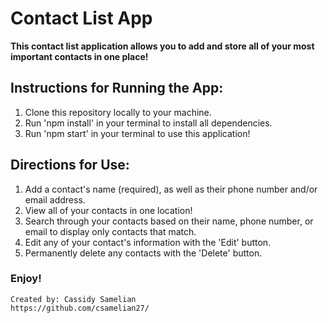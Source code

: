 # Contact List App

**This contact list application allows you to add and store all of your most important contacts in one place!**

## Instructions for Running the App:
1. Clone this repository locally to your machine.
2. Run 'npm install' in your terminal to install all dependencies.
3. Run 'npm start' in your terminal to use this application!

## Directions for Use:
1. Add a contact's name (required), as well as their phone number and/or email address.
2. View all of your contacts in one location!
3. Search through your contacts based on their name, phone number, or email to display only contacts that match.
4. Edit any of your contact's information with the 'Edit' button.
5. Permanently delete any contacts with the 'Delete' button.

### Enjoy!
    Created by: Cassidy Samelian
    https://github.com/csamelian27/
